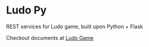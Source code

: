 # Ludo Py

REST services for Ludo game, built upon Python + Flask

Checkout documents at [Ludo Game](https://github.com/Howard-O-Neil/ludogame)
